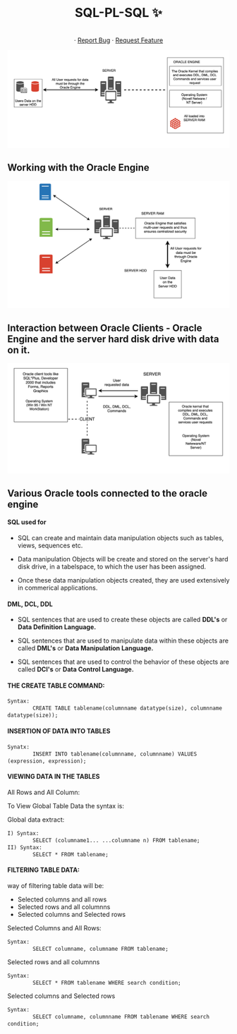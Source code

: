 <!-- PROJECT LOGO -->
<br />
<p align="center">
  <h1 align="center">SQL-PL-SQL ✨</h1>

  <p align="center">
    <br />
    ·
    <a href="https://github.com/abhinavkorpal/SQL-PL-SQL/issues">Report Bug</a>
    ·
    <a href="https://github.com/abhinavkorpal/SQL-PL-SQL/issues">Request Feature</a>
  </p>
</p>

![](https://github.com/abhinavkorpal/SQL-PL-SQL/blob/master/images/oracle_engine.png)
## Working with the Oracle Engine

![](https://github.com/abhinavkorpal/SQL-PL-SQL/blob/master/images/oracle_client_oracle_engine.png)
## Interaction between Oracle Clients - Oracle Engine and the server hard disk drive with data on it.

![](https://github.com/abhinavkorpal/SQL-PL-SQL/blob/master/images/oracle_tool_oracle_engine.png)
## Various Oracle tools connected to the oracle engine

#### SQL used for

- SQL can create and maintain data manipulation objects such as tables, views, sequences etc.

- Data manipulation Objects will be create and stored on the server's hard disk drive, in a tabelspace, to which the user has been assigned.

- Once these data manipulation objects created, they are used extensively in commerical applications.

#### DML, DCL, DDL

- SQL sentences that are used to create these objects are called **DDL's** or **Data Definition Language.**

- SQL sentences that are used to manipulate data within these objects are called **DML's** or **Data Manipulation Language.**

- SQL sentences that are used to control the behavior of these objects are called **DCl's** or **Data Control Language.**

#### THE CREATE TABLE COMMAND:
```
Syntax:
        CREATE TABLE tablename(columnname datatype(size), columnname datatype(size));
```        
        
#### INSERTION OF DATA INTO TABLES
```
Synatx: 
        INSERT INTO tablename(columnname, columnname) VALUES (expression, expression);
```
#### VIEWING DATA IN THE TABLES

All Rows and All Column:

To View Global Table Data the syntax is:

Global data extract:
```
I) Syntax:
        SELECT (columname1... ...columname n) FROM tablename;
II) Syntax:
        SELECT * FROM tablename;
```
#### FILTERING TABLE DATA:
way of filtering table data will be:
- Selected columns and all rows
- Selected rows and all columnns
- Selected columns and Selected rows

Selected Columns and All Rows:
```
Syntax: 
        SELECT columname, columname FROM tablename;
```
Selected rows and all columnns
```
Syntax: 
        SELECT * FROM tablename WHERE search condition;
```
Selected columns and Selected rows
```
Syntax:
        SELECT columname, columnname FROM tablename WHERE search condition;
        
```


